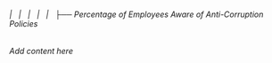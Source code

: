 ###### |   |   |   |   |   ├── Percentage of Employees Aware of Anti-Corruption Policies

*Add content here*